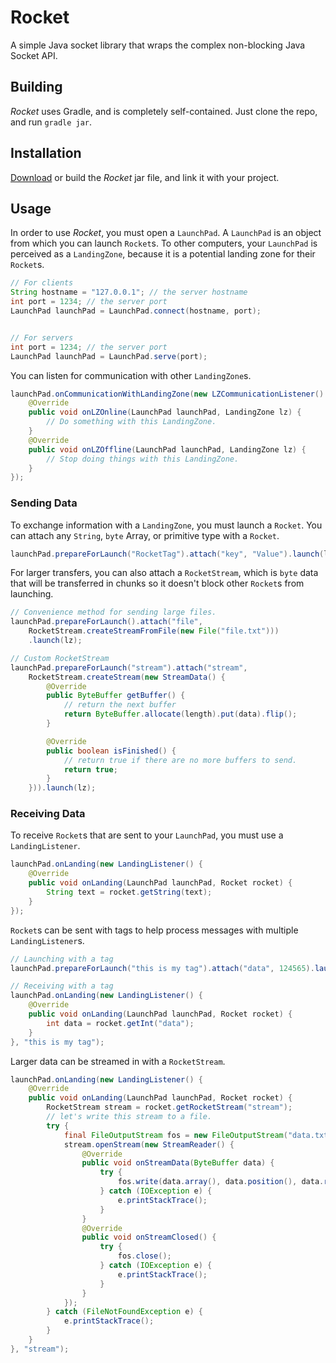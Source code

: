 # Rocket

A simple Java socket library that wraps the complex non-blocking Java Socket API.

## Building

*Rocket* uses Gradle, and is completely self-contained. Just clone the repo, and run `gradle jar`.

## Installation

[Download](build/libs/rocket-0.1.jar) or build the *Rocket* jar file, and link it with your project.

## Usage

In order to use *Rocket*, you must open a `LaunchPad`. A `LaunchPad` is an object from which you can launch `Rocket`s. To other computers, your `LaunchPad` is perceived as a `LandingZone`, because it is a potential landing zone for their `Rocket`s.

```java
// For clients
String hostname = "127.0.0.1"; // the server hostname
int port = 1234; // the server port
LaunchPad launchPad = LaunchPad.connect(hostname, port);


// For servers
int port = 1234; // the server port
LaunchPad launchPad = LaunchPad.serve(port);
```

You can listen for communication with other `LandingZone`s.

```java
launchPad.onCommunicationWithLandingZone(new LZCommunicationListener() {
	@Override
	public void onLZOnline(LaunchPad launchPad, LandingZone lz) {
		// Do something with this LandingZone.
	}
	@Override
	public void onLZOffline(LaunchPad launchPad, LandingZone lz) {
		// Stop doing things with this LandingZone.
	}
});
```
### Sending Data

To exchange information with a `LandingZone`, you must launch a `Rocket`. You can attach any `String`, `byte` Array, or primitive type with a `Rocket`.

```java
launchPad.prepareForLaunch("RocketTag").attach("key", "Value").launch(lz);
```

For larger transfers, you can also attach a `RocketStream`, which is `byte` data that will be transferred in chunks so it doesn't block other `Rocket`s from launching.

```java
// Convenience method for sending large files.
launchPad.prepareForLaunch().attach("file", 
	RocketStream.createStreamFromFile(new File("file.txt")))
	.launch(lz);

// Custom RocketStream
launchPad.prepareForLaunch("stream").attach("stream", 
	RocketStream.createStream(new StreamData() {
		@Override
		public ByteBuffer getBuffer() {
			// return the next buffer
			return ByteBuffer.allocate(length).put(data).flip();
		}

		@Override
		public boolean isFinished() {
			// return true if there are no more buffers to send.
			return true;
		}
	})).launch(lz);
```

### Receiving Data

To receive `Rocket`s that are sent to your `LaunchPad`, you must use a `LandingListener`.

```java
launchPad.onLanding(new LandingListener() {
	@Override
	public void onLanding(LaunchPad launchPad, Rocket rocket) {
		String text = rocket.getString(text);
	}
});
```

`Rocket`s can be sent with tags to help process messages with multiple `LandingListener`s.

```java
// Launching with a tag
launchPad.prepareForLaunch("this is my tag").attach("data", 124565).launch(lz);

// Receiving with a tag
launchPad.onLanding(new LandingListener() {
	@Override
	public void onLanding(LaunchPad launchPad, Rocket rocket) {
		int data = rocket.getInt("data");
	}
}, "this is my tag");
```

Larger data can be streamed in with a `RocketStream`.

```java
launchPad.onLanding(new LandingListener() {
	@Override
	public void onLanding(LaunchPad launchPad, Rocket rocket) {
		RocketStream stream = rocket.getRocketStream("stream");
		// let's write this stream to a file.
		try {
			final FileOutputStream fos = new FileOutputStream("data.txt");
			stream.openStream(new StreamReader() {
				@Override
				public void onStreamData(ByteBuffer data) {
					try {
						fos.write(data.array(), data.position(), data.remaining());
					} catch (IOException e) {
						e.printStackTrace();
					}
				}
				@Override
				public void onStreamClosed() {
					try {
						fos.close();
					} catch (IOException e) {
						e.printStackTrace();
					}
				}
			});
		} catch (FileNotFoundException e) {
			e.printStackTrace();
		}
	}
}, "stream");
```

